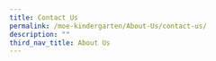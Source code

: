 ```yaml
---
title: Contact Us
permalink: /moe-kindergarten/About-Us/contact-us/
description: ""
third_nav_title: About Us
---
```

